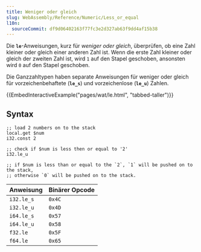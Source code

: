 ```yaml
---
title: Weniger oder gleich
slug: WebAssembly/Reference/Numeric/Less_or_equal
l10n:
  sourceCommit: df9d06402163f77fc3e2d327ab63f9dd4af15b38
---
```


Die **`le`**-Anweisungen, kurz für _weniger oder gleich_, überprüfen, ob eine Zahl kleiner oder gleich einer anderen Zahl ist. Wenn die erste Zahl kleiner oder gleich der zweiten Zahl ist, wird `1` auf den Stapel geschoben, ansonsten wird `0` auf den Stapel geschoben.

Die Ganzzahltypen haben separate Anweisungen für weniger oder gleich für vorzeichenbehaftete (**`le_s`**) und vorzeichenlose (**`le_u`**) Zahlen.

{{EmbedInteractiveExample("pages/wat/le.html", "tabbed-taller")}}

## Syntax

```wasm
;; load 2 numbers on to the stack
local.get $num
i32.const 2

;; check if $num is less then or equal to '2'
i32.le_u

;; if $num is less than or equal to the `2`, `1` will be pushed on to the stack,
;; otherwise `0` will be pushed on to the stack.
```

| Anweisung  | Binärer Opcode |
| ---------- | -------------- |
| `i32.le_s` | `0x4C`         |
| `i32.le_u` | `0x4D`         |
| `i64.le_s` | `0x57`         |
| `i64.le_u` | `0x58`         |
| `f32.le`   | `0x5F`         |
| `f64.le`   | `0x65`         |
